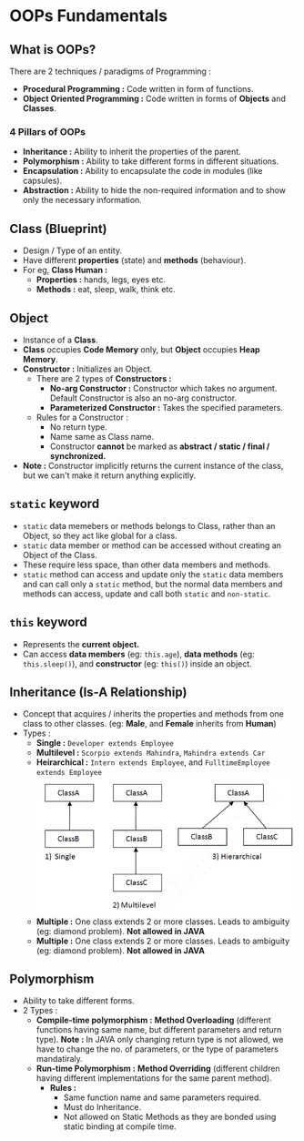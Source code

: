 # OOPs Fundamentals

## What is OOPs?

There are 2 techniques / paradigms of Programming :

-   **Procedural Programming :** Code written in form of functions.
-   **Object Oriented Programming :** Code written in forms of **Objects** and **Classes**.

### 4 Pillars of OOPs

-   **Inheritance :** Ability to inherit the properties of the parent.
-   **Polymorphism :** Ability to take different forms in different situations.
-   **Encapsulation :** Ability to encapsulate the code in modules (like capsules).
-   **Abstraction :** Ability to hide the non-required information and to show only the necessary information.

## Class (Blueprint)

-   Design / Type of an entity.
-   Have different **properties** (state) and **methods** (behaviour).
-   For eg, **Class Human :**
    -   **Properties :** hands, legs, eyes etc.
    -   **Methods :** eat, sleep, walk, think etc.

## Object

-   Instance of a **Class**.
-   **Class** occupies **Code Memory** only, but **Object** occupies **Heap Memory**.
-   **Constructor :** Initializes an Object.
    -   There are 2 types of **Constructors :**
        -   **No-arg Constructor :** Constructor which takes no argument. Default Constructor is also an no-arg constructor.
        -   **Parameterized Constructor :** Takes the specified parameters.
    -   Rules for a Constructor :
        -   No return type.
        -   Name same as Class name.
        -   Constructor **cannot** be marked as **abstract / static / final / synchronized.**
-   **Note :** Constructor implicitly returns the current instance of the class, but we can't make it return anything explicitly.

## `static` keyword

-   `static` data memebers or methods belongs to Class, rather than an Object, so they act like global for a class.
-   `static` data member or method can be accessed without creating an Object of the Class.
-   These require less space, than other data members and methods.
-   `static` method can access and update only the `static` data members and can call only a `static` method, but the normal data members and methods can access, update and call both `static` and `non-static`.

## `this` keyword

-   Represents the **current object.**
-   Can access **data members** (eg: `this.age`), **data methods** (eg: `this.sleep()`), and **constructor** (eg: `this()`) inside an object.

## Inheritance (Is-A Relationship)

-   Concept that acquires / inherits the properties and methods from one class to other classes. (eg: **Male**, and **Female** inherits from **Human**)
-   Types :
    -   **Single :** `Developer extends Employee`
    -   **Multilevel :** `Scorpio extends Mahindra`, `Mahindra extends Car`
    -   **Heirarchical :** `Intern extends Employee`, and `FulltimeEmployee extends Employee`
        ![types_of_inheritance](./assets/typesofinheritance.jpg)
    -   **Multiple :** One class extends 2 or more classes. Leads to ambiguity (eg: diamond problem). **Not allowed in JAVA**
    -   **Multiple :** One class extends 2 or more classes. Leads to ambiguity (eg: diamond problem). **Not allowed in JAVA**

## Polymorphism

-   Ability to take different forms.
-   2 Types :
    -   **Compile-time polymorphism :** **Method Overloading** (different functions having same name, but different parameters and return type). **Note :** In JAVA only changing return type is not allowed, we have to change the no. of parameters, or the type of parameters mandatiraly.
    -   **Run-time Polymorphism :** **Method Overriding** (different children having different implementations for the same parent method).
        -   **Rules :**
            -   Same function name and same parameters required.
            -   Must do Inheritance.
            -   Not allowed on Static Methods as they are bonded using static binding at compile time.
